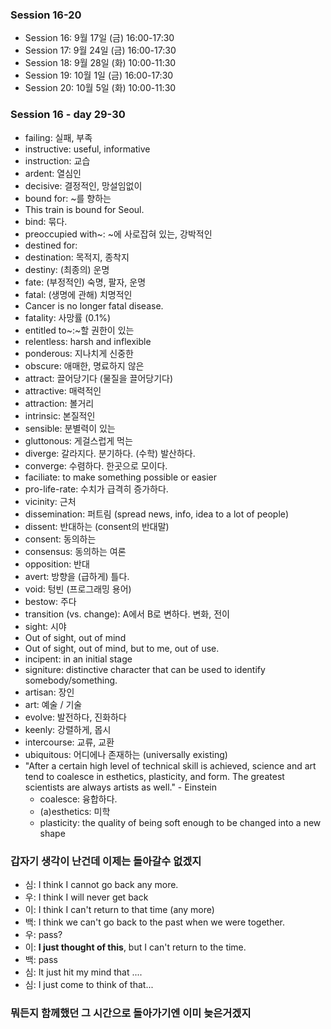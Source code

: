 ### Session 16-20

+ Session 16: 9월 17일 (금) 16:00-17:30
+ Session 17: 9월 24일 (금) 16:00-17:30
+ Session 18: 9월 28일 (화) 10:00-11:30 
+ Session 19: 10월 1일 (금) 16:00-17:30
+ Session 20: 10월 5일 (화) 10:00-11:30 

### Session 16 - day 29-30

+ failing: 실패, 부족
+ instructive: useful, informative
+ instruction: 교습
+ ardent: 열심인
+ decisive: 결정적인, 망설임없이
+ bound for: ~를 향하는
+ This train is bound for Seoul.
+ bind: 묶다.
+ preoccupied with~: ~에 사로잡혀 있는, 강박적인
+ destined for: 
+ destination: 목적지, 종착지
+ destiny: (최종의) 운명
+ fate: (부정적인) 숙명, 팔자, 운명
+ fatal: (생명에 관해) 치명적인
+ Cancer is no longer fatal disease.
+ fatality: 사망률 (0.1%)
+ entitled to~:~할 권한이 있는
+ relentless: harsh and inflexible 
+ ponderous: 지나치게 신중한
+ obscure: 애매한, 명료하지 않은 
+ attract: 끌어당기다 (물질을 끌어당기다)
+ attractive: 매력적인
+ attraction: 볼거리
+ intrinsic: 본질적인
+ sensible: 분별력이 있는
+ gluttonous: 게걸스럽게 먹는
+ diverge: 갈라지다. 분기하다. (수학) 발산하다.
+ converge: 수렴하다. 한곳으로 모이다.
+ faciliate: to make something possible or easier
+ pro-life-rate: 수치가 급격히 증가하다.
+ vicinity: 근처 
+ dissemination: 퍼트림 (spread news, info, idea to a lot of people)
+ dissent: 반대하는 (consent의 반대말)
+ consent: 동의하는
+ consensus: 동의하는 여론
+ opposition: 반대
+ avert: 방향을 (급하게) 틀다.
+ void: 텅빈 (프로그래밍 용어)
+ bestow: 주다
+ transition (vs. change): A에서 B로 변하다. 변화, 전이
+ sight: 시야
+ Out of sight, out of mind
+ Out of sight, out of mind, but to me, out of use.
+ incipent: in an initial stage
+ signiture: distinctive character that can be used to identify somebody/something.
+ artisan: 장인
+ art: 예술 / 기술
+ evolve: 발전하다, 진화하다
+ keenly: 강렬하게, 몹시
+ intercourse: 교류, 교환
+ ubiquitous: 어디에나 존재하는 (universally existing)
+ "After a certain high level of technical skill is achieved, science and art tend to coalesce in esthetics, plasticity, and form. The greatest scientists are always artists as well." - Einstein
    + coalesce: 융합하다.
    + (a)esthetics: 미학
    + plasticity: the quality of being soft enough to be changed into a new shape

### 갑자기 생각이 난건데 이제는 돌아갈수 없겠지 

+ 심: I think I cannot go back any more.
+ 우: I think I will never get back
+ 이: I think I can't return to that time (any more)
+ 백: I think we can't go back to the past when we were together.
+ 우: pass?
+ 이: **I just thought of this**, but I can't return to the time.
+ 백: pass
+ 심: It just hit my mind that ....
+ 심: I just come to think of that...

### 뭐든지 함께했던 그 시간으로 돌아가기엔 이미 늦은거겠지
